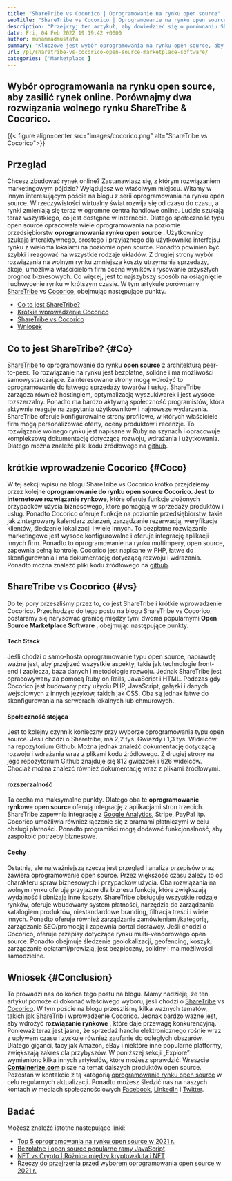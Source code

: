 ```yaml
---
title: "ShareTribe vs Cocorico | Oprogramowanie na rynku open source" 
seoTitle: "ShareTribe vs Cocorico | Oprogramowanie na rynku open source" 
description: "Przejrzyj ten artykuł, aby dowiedzieć się o porównaniu ShareTribe vs Cocorico. Zainstaluj rozwiązanie rynku typu open source w celu pielęgnacji sprzedaży i rynku." 
date: Fri, 04 Feb 2022 19:19:42 +0000
author: muhammadmustafa
summary: "Kluczowe jest wybór oprogramowania na rynku open source, aby zasilić rynek online. Porównajmy dwa rozwiązania wolnego rynku ShareTribe & Amp; Cocorico." 
url: /pl/sharetribe-vs-cocorico-open-source-marketplace-software/
categories: ['Marketplace']
---
```


## Wybór oprogramowania na rynku open source, aby zasilić rynek online. Porównajmy dwa rozwiązania wolnego rynku ShareTribe & Cocorico.

{{< figure align=center src="images/cocorico.png" alt="ShareTribe vs Cocorico">}}


## Przegląd
Chcesz zbudować rynek online? Zastanawiasz się, z którym rozwiązaniem marketingowym pójdzie? Wylądujesz we właściwym miejscu. Witamy w innym interesującym poście na blogu z serii oprogramowania na rynku open source. W rzeczywistości wirtualny świat rozwija się od czasu do czasu, a rynki zmieniają się teraz w ogromne centra handlowe online. Ludzie szukają teraz wszystkiego, co jest dostępne w Internecie. Dlatego społeczność typu open source opracowała wiele oprogramowania na poziomie przedsiębiorstw  **oprogramowania rynku open source** .
Użytkownicy szukają interaktywnego, prostego i przyjaznego dla użytkownika interfejsu rynku z wieloma lokalami na poziomie open source. Ponadto powinien być szybki i reagować na wszystkie rodzaje układów. Z drugiej strony wybór rozwiązania na wolnym rynku zmniejsza koszty utrzymania sprzedaży, akcje, umożliwia właścicielom firm ocena wyników i rysowanie przyszłych prognoz biznesowych. Co więcej, jest to najszybszy sposób na osiągnięcie i uchwycenie rynku w krótszym czasie. W tym artykule porównamy [ShareTribe][1] vs [Cocorico][2], obejmując następujące punkty.
  * [Co to jest ShareTribe?][3]
  * [Krótkie wprowadzenie Cocorico][4]
  * [ShareTribe vs Cocorico][5]
  * [Wniosek][6]

## Co to jest ShareTribe?   {#Co}
[ShareTribe][1] to oprogramowanie do rynku  **open source**  z architekturą peer-to-peer. To rozwiązanie na rynku jest bezpłatne, solidne i ma możliwości samowystarczające. Zainteresowane strony mogą wdrożyć to oprogramowanie do łatwego sprzedaży towarów i usług. ShareTribe zarządza również hostingiem, optymalizacją wyszukiwarek i jest wysoce rozszerzalny. Ponadto ma bardzo aktywną społeczność programistów, która aktywnie reaguje na zapytania użytkowników i najnowsze wydarzenia. ShareTribe oferuje konfigurowalne strony profilowe, w których właściciele firm mogą personalizować oferty, oceny produktów i recenzje. To rozwiązanie wolnego rynku jest napisane w Ruby na szynach i opracowuje kompleksową dokumentację dotyczącą rozwoju, wdrażania i użytkowania. Dlatego można znaleźć pliki kodu źródłowego na [github][7].

## krótkie wprowadzenie Cocorico   {#Coco}
W tej sekcji wpisu na blogu ShareTribe vs Cocorico krótko przejdziemy przez kolejne **oprogramowanie do rynku open source  **Cocorico. Jest to internetowe rozwiązanie**   rynkowe**, które oferuje funkcje złożonych przypadków użycia biznesowego, które pomagają w sprzedaży produktów i usług. Ponadto Cocorico oferuje funkcje na poziomie przedsiębiorstw, takie jak zintegrowany kalendarz zdarzeń, zarządzanie rezerwacją, weryfikacje klientów, śledzenie lokalizacji i wiele innych. To bezpłatne rozwiązanie marketingowe jest wysoce konfigurowalne i oferuje integrację aplikacji innych firm. Ponadto to oprogramowanie na rynku multimpery, open source, zapewnia pełną kontrolę. Cocorico jest napisane w PHP, łatwe do skonfigurowania i ma dokumentację dotyczącą rozwoju i wdrażania. Ponadto można znaleźć pliki kodu źródłowego na [github][8].

## ShareTribe vs Cocorico   {#vs}
Do tej pory przeszliśmy przez to, co jest ShareTribe i krótkie wprowadzenie Cocorico. Przechodząc do tego postu na blogu ShareTribe vs Cocorico, postaramy się narysować granicę między tymi dwoma popularnymi  **Open Source Marketplace Software** , obejmując następujące punkty.

#### Tech Stack
Jeśli chodzi o samo-hosta oprogramowanie typu open source, naprawdę ważne jest, aby przejrzeć wszystkie aspekty, takie jak technologie front-end i zaplecza, baza danych i metodologie rozwoju. Jednak ShareTribe jest opracowywany za pomocą Ruby on Rails, JavaScript i HTML. Podczas gdy Cocorico jest budowany przy użyciu PHP, JavaScript, gałązki i danych wejściowych z innych języków, takich jak CSS. Oba są jednak łatwe do skonfigurowania na serwerach lokalnych lub chmurowych.

####  **Społeczność stojąca** 
Jest to kolejny czynnik konieczny przy wyborze oprogramowania typu open source. Jeśli chodzi o Sharetribe, ma 2,2 tys. Gwiazdy i 1,3 tys. Widelców na repozytorium Github. Można jednak znaleźć dokumentację dotyczącą rozwoju i wdrażania wraz z plikami kodu źródłowego. Z drugiej strony na jego repozytorium Github znajduje się 812 gwiazdek i 626 widelców. Chociaż można znaleźć również dokumentację wraz z plikami źródłowymi.

####  **rozszerzalność** 
Ta cecha ma maksymalne punkty. Dlatego oba te  **oprogramowanie rynkowe open source**  oferują integrację z aplikacjami stron trzecich. ShareTribe zapewnia integrację z [Google Analytics][9], Stripe, PayPal itp. Cocorico umożliwia również łączenie się z bramami płatniczymi w celu obsługi płatności. Ponadto programiści mogą dodawać funkcjonalność, aby zaspokoić potrzeby biznesowe.

#### Cechy
Ostatnią, ale najważniejszą rzeczą jest przegląd i analiza przepisów oraz zawiera oprogramowanie open source. Przez większość czasu zależy to od charakteru spraw biznesowych i przypadków użycia. Oba rozwiązania na wolnym rynku oferują przyjazne dla biznesu funkcje, które zwiększają wydajność i obniżają inne koszty. ShareTribe obsługuje wszystkie rodzaje rynków, oferuje wbudowany system płatności, narzędzia do zarządzania katalogiem produktów, niestandardowe branding, filtracja treści i wiele innych. Ponadto oferuje również zarządzanie zamówieniami/kategorią, zarządzanie SEO/promocją i zapewnia portal dostawcy.
Jeśli chodzi o Cocorico, oferuje przepisy dotyczące rynku multi-vendorowego open source. Ponadto obejmuje śledzenie geolokalizacji, geofencing, koszyk, zarządzanie opłatami/prowizją, jest bezpieczny, solidny i ma możliwości samodzielne.

## Wniosek   {#Conclusion}
To prowadzi nas do końca tego postu na blogu. Mamy nadzieję, że ten artykuł pomoże ci dokonać właściwego wyboru, jeśli chodzi o [ShareTribe][1] vs [Cocorico][2]. W tym poście na blogu przeszliśmy kilka ważnych tematów, takich jak ShareTrib i wprowadzenie Cocorico. Jednak bardzo ważne jest, aby wdrożyć  **rozwiązanie rynkowe** , które daje przewagę konkurencyjną. Ponieważ teraz jest jasne, że sprzedaż handlu elektronicznego rośnie wraz z upływem czasu i zyskuje również zaufanie do odległych obszarów. Dlatego giganci, tacy jak Amazon, eBay i niektóre inne popularne platformy, zwiększają zakres dla przybyszów. W poniższej sekcji „Explore” wymieniono kilka innych artykułów, które możesz sprawdzić.
Wreszcie  **[Containerize.com][10]**  pisze na temat dalszych produktów open source. Pozostań w kontakcie z tą kategorią [oprogramowanie rynku open source][11] w celu regularnych aktualizacji. Ponadto możesz śledzić nas na naszych kontach w mediach społecznościowych [Facebook][12], [LinkedIn][13] i [Twitter][14].

## Badać
Możesz znaleźć istotne następujące linki:
  * [Top 5 oprogramowania na rynku open source w 2021 r.][15]
  * [Bezpłatne i open source popularne ramy JavaScript][16]
  * [NFT vs Crypto | Różnica między kryptowalutą i NFT][17]
  * [Rzeczy do przejrzenia przed wyborem oprogramowania open source w 2021 r.][18]

  
[1]: https://products.containerize.com/marketplace/sharetribe/
[2]: https://products.containerize.com/marketplace/cocorico/
[3]: #what
[4]: #coco
[5]: #vs
[6]: #Conclusion
[7]: https://github.com/sharetribe/sharetribe
[8]: https://github.com/Cocolabs-SAS/cocorico
[9]: https://analytics.google.com
[10]: https://www.containerize.com/
[11]: https://products.containerize.com/marketplace/
[12]: https://web.facebook.com/containerize
[13]: https://www.linkedin.com/company/containerize/
[14]: https://twitter.com/containerize_co
[15]: https://blog.containerize.com/marketplace/top-5-open-source-marketplace-software-in-2021/
[16]: https://blog.containerize.com/software-development/free-open-source-popular-javascript-frameworks/
[17]: https://blog.containerize.com/blockchain-platforms/nft-vs-crypto-difference-between-cryptocurrency-nft/
[18]: https://blog.containerize.com/cmdb-software/things-to-review-before-opting-open-source-software-in-2021/
